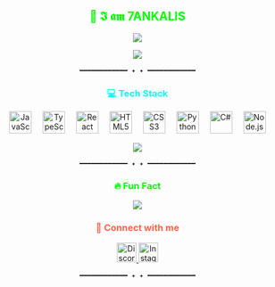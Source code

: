 <h2 align="center" style="color:#00FF00;">🦾 𝕴 𝖆𝖒 7ANKALIS</h2>

<p align="center">
  <img src="https://readme-typing-svg.herokuapp.com?font=Fira+Code&size=24&color=00FF00&center=true&width=500&lines=7ANKALIS;Code+%7C+Create+%7C+Conquer" />
</p>

<p align="center">
  <img src="https://i.pinimg.com/originals/25/f5/0b/25f50bca01a360d940cf512d2b336871.gif" />
</p>

<p align="center">
  <code>━━━━━━━━━━━━ ✦ ✦ ━━━━━━━━━━━━</code>
</p>

<!-- Tech Stack -->
<h3 align="center" style="color:#00FFFF;">💻 Tech Stack</h3>

<div align="center">
  <img src="https://cdn.jsdelivr.net/gh/devicons/devicon/icons/javascript/javascript-original.svg" height="40" alt="JavaScript" />
  <img width="12" />
  <img src="https://cdn.jsdelivr.net/gh/devicons/devicon/icons/typescript/typescript-original.svg" height="40" alt="TypeScript" />
  <img width="12" />
  <img src="https://cdn.jsdelivr.net/gh/devicons/devicon/icons/react/react-original.svg" height="40" alt="React" />
  <img width="12" />
  <img src="https://cdn.jsdelivr.net/gh/devicons/devicon/icons/html5/html5-original.svg" height="40" alt="HTML5" />
  <img width="12" />
  <img src="https://cdn.jsdelivr.net/gh/devicons/devicon/icons/css3/css3-original.svg" height="40" alt="CSS3" />
  <img width="12" />
  <img src="https://cdn.jsdelivr.net/gh/devicons/devicon/icons/python/python-original.svg" height="40" alt="Python" />
  <img width="12" />
  <img src="https://cdn.jsdelivr.net/gh/devicons/devicon/icons/csharp/csharp-original.svg" height="40" alt="C#" />
  <img width="12" />
  <img src="https://cdn.jsdelivr.net/gh/devicons/devicon/icons/nodejs/nodejs-original.svg" height="40" alt="Node.js" />
</div>

<p align="center">
  <img src="https://img.shields.io/badge/Tech-Stack-green?style=for-the-badge&logo=github&logoColor=white" />
</p>

<p align="center">
  <code>━━━━━━━━━━━━ ✦ ✦ ━━━━━━━━━━━━</code>
</p>

<!-- Fun Facts with Animated Text -->
<h3 align="center" style="color:#00FF00;">🔥 Fun Fact</h3>

<p align="center">
  <img src="https://readme-typing-svg.demolab.com?font=Fira+Code&weight=600&size=20&pause=1000&color=FF5733&width=500&lines=I+love+coding!+💻;I+build+cool+stuff!+🚀;Debugging+is+fun...+sometimes!+😅" />
</p>

<!-- Connect with Me -->
<h3 align="center" style="color:#FF6347;">🌟 Connect with me</h3>

<p align="center">
  <a href="https://discord.gg/sakora" target="_blank">
    <img src="https://img.shields.io/badge/Join%20My%20Discord-7289DA?style=for-the-badge&logo=discord&logoColor=white" height="35" alt="Discord" />
  </a>
  <a href="http://instagram.com/deex404" target="_blank">
    <img src="https://img.shields.io/badge/Follow%20on%20Instagram-E4405F?style=for-the-badge&logo=instagram&logoColor=white" height="35" alt="Instagram" />
  </a>
</p>

<p align="center">
  <code>━━━━━━━━━━━━ ✦ ✦ ━━━━━━━━━━━━</code>
</p>
